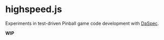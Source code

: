 # highspeed.js
Experiments in test-driven Pinball game code development with [DaSpec].

**WIP**


[DaSpec]:http://daspec.com/
